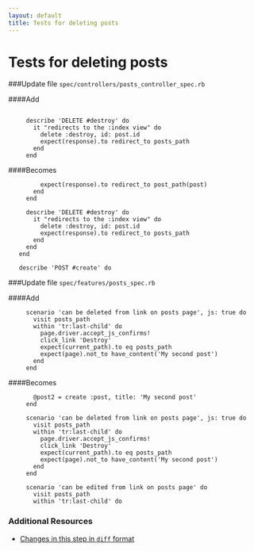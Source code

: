 ```yaml
---
layout: default
title: Tests for deleting posts
---
```


<h1 id="main">Tests for deleting posts</h1>

###Update file `spec/controllers/posts_controller_spec.rb`

####Add
```
 
     describe 'DELETE #destroy' do
       it "redirects to the :index view" do
         delete :destroy, id: post.id
         expect(response).to redirect_to posts_path
       end
     end
```


####Becomes
```
         expect(response).to redirect_to post_path(post)
       end
     end
 
     describe 'DELETE #destroy' do
       it "redirects to the :index view" do
         delete :destroy, id: post.id
         expect(response).to redirect_to posts_path
       end
     end
   end
 
   describe 'POST #create' do

```


###Update file `spec/features/posts_spec.rb`

####Add
```
     scenario 'can be deleted from link on posts page', js: true do
       visit posts_path
       within 'tr:last-child' do
         page.driver.accept_js_confirms!
         click_link 'Destroy'
         expect(current_path).to eq posts_path
         expect(page).not_to have_content('My second post')
       end
     end
```


####Becomes
```
       @post2 = create :post, title: 'My second post'
     end
 
     scenario 'can be deleted from link on posts page', js: true do
       visit posts_path
       within 'tr:last-child' do
         page.driver.accept_js_confirms!
         click_link 'Destroy'
         expect(current_path).to eq posts_path
         expect(page).not_to have_content('My second post')
       end
     end
 
     scenario 'can be edited from link on posts page' do
       visit posts_path
       within 'tr:last-child' do

```



### Additional Resources

* [Changes in this step in `diff` format](https://github.com/software-academy/rails_getting_started_bdd/commit/292a020a05ded60f2f3440655f52f43af031c3d0)

